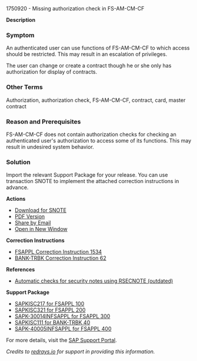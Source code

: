 1750920 - Missing authorization check in FS-AM-CM-CF

**Description**

### Symptom
An authenticated user can use functions of FS-AM-CM-CF to which access should be restricted. This may result in an escalation of privileges.

The user can change or create a contract though he or she only has authorization for display of contracts.

### Other Terms
Authorization, authorization check, FS-AM-CM-CF, contract, card, master contract

### Reason and Prerequisites
FS-AM-CM-CF does not contain authorization checks for checking an authenticated user's authorization to access some of its functions. This may result in undesired system behavior.

### Solution
Import the relevant Support Package for your release. You can use transaction SNOTE to implement the attached correction instructions in advance.

**Actions**

- [Download for SNOTE](https://notesdownloads.sap.com/note/0040000010406982017)
- [PDF Version](https://userapps.support.sap.com/sap/support/sfm/notes/print/0001750920?language=en-US&token=57BEF320D913D73E5A3FEF1B299347D4)
- [Share by Email](https://me.sap.com/sharebyemail)
- [Open in New Window](https://me.sap.com/opennewwindow)

**Correction Instructions**

- [FSAPPL Correction Instruction 1534](https://me.sap.com/corrins/0001750920/1534)
- [BANK-TRBK Correction Instruction 62](https://me.sap.com/corrins/0001750920/62)

**References**

- [Automatic checks for security notes using RSECNOTE (outdated)](https://me.sap.com/notes/888889)

**Support Package**

- [SAPKISC217 for FSAPPL 100](https://me.sap.com/supportpackage/SAPKISC217)
- [SAPKISC321 for FSAPPL 200](https://me.sap.com/supportpackage/SAPKISC321)
- [SAPK-30014INFSAPPL for FSAPPL 300](https://me.sap.com/supportpackage/SAPK-30014INFSAPPL)
- [SAPKISC111 for BANK-TRBK 40](https://me.sap.com/supportpackage/SAPKISC111)
- [SAPK-40005INFSAPPL for FSAPPL 400](https://me.sap.com/supportpackage/SAPK-40005INFSAPPL)

For more details, visit the [SAP Support Portal](https://me.sap.com/).

*Credits to [redrays.io](https://redrays.io) for support in providing this information.*